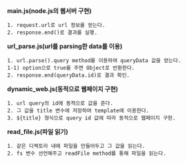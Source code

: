 **main.js(node.js의 웹서버 구현)**
```
1. request.url로 url 정보를 얻는다.
2. response.end()로 결과를 실행.
```

**url_parse.js(url를 parsing한 data를 이용)**
```
1. url.parse().query method를 이용하여 queryData 값을 얻는다.
1-1) option으로 true를 주면 Object로 반환한다.
2. response.end(queryData.id)로 결과 확인.
```

**dynamic_web.js(동적으로 웹페이지 구현)**
```
1. url query의 id에 동적으로 값을 준다.
2. 그 값을 title 변수에 저장하여 template에 이용한다.
3. ${title} 형식으로 query id 값에 따라 동적으로 웹페이지 구현.
```

**read_file.js(파일 읽기)**
```
1. 같은 디렉토리 내에 파일을 만들어두고 그 값을 읽는다.
2. fs 변수 선언해주고 readFile method를 통해 파일을 읽는다.
```
